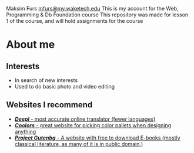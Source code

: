 Maksim Furs mfurs@my.waketech.edu
This is my account for the Web, Programming & Db Foundation course
This repository was made for lesson 1 of the course, and will hold assignments for the course

# About me
  ## Interests
  * In search of new interests
  * Used to do basic photo and video editing
  ## Websites I recommend
  * [_**Deepl**_ - most accurate online translator (fewer languages)]([deepl.com](https://www.deepl.com/en/translator))
  * [_**Coolors**_ - great website for picking color pallets when designing anything](https://coolors.co/)
  * [_**Project Gutenbg**_ - A website with free to download E-books (mostly classical literature, as many of it is in public domain.)](https://www.gutenberg.org/)
